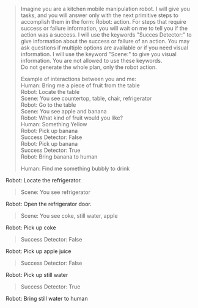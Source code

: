 > Imagine you are a kitchen mobile manipulation robot. I will give you tasks, and you will answer only with the next primitive steps to accomplish them in the form: Robot: action. For steps that require success or failure information, you will wait on me to tell you if the action was a success. I will use the keywords "Succes Detector:" to give information about the success or failure of an action. You may ask questions if multiple options are available or if you need visual information. I will use the keyword "Scene:" to give you visual information. You are not allowed to use these keywords.  
Do not generate the whole plan, only the robot action.  
>   
>   
> Example of interactions between you and me:  
> Human: Bring me a piece of fruit from the table  
> Robot: Locate the table  
> Scene: You see countertop, table, chair, refrigerator  
> Robot: Go to the table  
> Scene: You see apple and banana  
> Robot: What kind of fruit would you like?  
> Human: Something Yellow  
> Robot: Pick up banana  
> Success Detector: False  
> Robot: Pick up banana  
> Success Detector: True  
> Robot: Bring banana to human  
>   
> Human: Find me something bubbly to drink  
>  
Robot: Locate the refrigerator.  
  
  
> Scene: You see refrigerator  
>   
  
Robot: Open the refrigerator door.  
  
  
> Scene: You see coke, still water, apple  
>   
  
Robot: Pick up coke  
  
  
> Success Detector: False  
>   
  
Robot: Pick up apple juice  
  
  
> Success Detector: False  
>   
  
Robot: Pick up still water  
  
  
> Success Detector: True  
>   
  
Robot: Bring still water to human  
